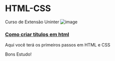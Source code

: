 # HTML-CSS
Curso de Extensão Uninter
![image](https://user-images.githubusercontent.com/110052448/181071912-c17aa707-9aa5-4212-adcd-094f5d1da2dd.png)


<h3> <a href="títulos.html">Como criar títulos em html</a></h3>
Aqui você terá os primeiros passos em HTML e CSS

Bons Estudo!
